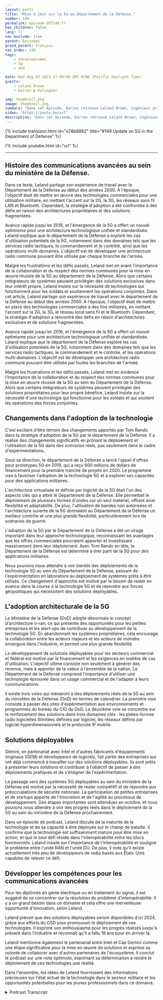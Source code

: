 ```yaml
---
layout: posts
title: "Mise à jour sur la 5G au Département de la Défense."
number: 149
permalink: episode-EDT149-fr
has_children: false
lang: fr
nav_exclude: true
parent: Épisodes
grand_parent: Français
nav_order: 149
tags:
    - advancedcomms
    - 5g
    - dod

date: Wed Aug 02 2023 17:00:00 GMT-0700 (Pacific Daylight Time)
guests:
    - Leland Brown
    - Darren W Pulsipher

img: thumbnail.png
image: thumbnail.png
summary: "Dans cet épisode, Darren retrouve Leland Brown, ingénieur principal chez Capgemini et ancien invité de l'émission, pour discuter des avancées à venir de la technologie 5G au sein du Département de la Défense des États-Unis."
video: "https://youtu.be/url"
description: "Dans cet épisode, Darren retrouve Leland Brown, ingénieur principal chez Capgemini et ancien invité de l'émission, pour discuter des avancées à venir de la technologie 5G au sein du Département de la Défense des États-Unis."
---
```


<div>
{% include transistor.html id="e78b6882" title="#149 Update on 5G in the Department of Defense" %}

{% include youtube.html id="url" %}
</div>

---

## Histoire des communications avancées au sein du ministère de la Défense.

Dans ce texte, Leland partage son expérience de travail avec le Département de la Défense au début des années 2000. À l'époque, l'objectif était de mettre en œuvre des technologies commerciales pour une utilisation militaire, en mettant l'accent sur la 2G, la 3G, les réseaux sans fil LAN et Bluetooth. Cependant, la stratégie d'adoption a été confrontée à des défis en raison des architectures propriétaires et des solutions fragmentées.

Avance rapide jusqu'en 2016, et l'émergence de la 5G a offert un nouvel optimisme pour une architecture technologique unifiée et standardisée. Leland explique que le département de la Défense a exploré les cas d'utilisation potentiels de la 5G, notamment dans des domaines tels que les services radio tactiques, le commandement et le contrôle, ainsi que les opérations multi-domaines. L'objectif est de développer une architecture radio commune pouvant être utilisée par chaque branche de l'armée.

Malgré les frustrations et les défis passés, Leland met en avant l'importance de la collaboration et du respect des normes communes pour la mise en œuvre réussie de la 5G au département de la Défense. Alors que certains intégrateurs de systèmes peuvent privilégier des solutions exclusives dans leur intérêt propre, Leland insiste sur la nécessité de technologies qui fonctionnent pour les soldats et soutiennent les opérations conjointes. Dans cet article, Leland partage son expérience de travail avec le département de la Défense au début des années 2000. À l'époque, l'objectif était de mettre en place des technologies commerciales à des fins militaires, en mettant l'accent sur la 2G, la 3G, le réseau local sans fil et le Bluetooth. Cependant, la stratégie d'adoption a rencontré des défis en raison d'architectures exclusives et de solutions fragmentées.

Avance rapide jusqu'en 2016, et l'émergence de la 5G a offert un nouvel optimisme pour une architecture technologique unifiée et standardisée. Leland explique que le département de la Défense explore les cas d'utilisation potentiels de la 5G, notamment dans des domaines tels que les services radio tactiques, le commandement et le contrôle, et les opérations multi-domaines. L'objectif est de développer une architecture radio commune pouvant être utilisée par toutes les branches de l'armée.

Malgré les frustrations et les défis passés, Leland met en évidence l'importance de la collaboration et du respect des normes communes pour la mise en œuvre réussie de la 5G au sein du Département de la Défense. Alors que certains intégrateurs de systèmes peuvent privilégier des solutions propriétaires pour leur propre bénéfice, Leland insiste sur la nécessité d'une technologie qui fonctionne pour les soldats et qui soutient les opérations des forces conjointes.

## Changements dans l'adoption de la technologie

C'est excitant d'être témoin des changements apportés par Tom Rando dans la stratégie d'adoption de la 5G par le département de la Défense. Il a réalisé des changements significatifs en prônant le déploiement et l'utilisation de la 5G dans des scénarios réels, pas seulement dans le cadre d'expérimentations.

Sous sa direction, le département de la Défense a lancé l'appel d'offres pour prototypes 5G en 2019, qui a reçu 600 millions de dollars de financement pour la première tranche de projets en 2020. Le programme vise à favoriser l'adoption de la technologie 5G et à explorer ses capacités pour des applications militaires.

L'architecture virtualisée et définie par logiciel de la 5G était l'un des aspects clés qui a attiré le Département de la Défense. Elle permettait le déploiement de plusieurs formes d'ondes sur un seul matériel, offrant ainsi flexibilité et adaptabilité. De plus, l'utilisation de bandes non autorisées et l'architecture ouverte de la 5G donnaient au Département de la Défense un meilleur contrôle et une plus grande flexibilité, particulièrement lors de scénarios de guerre.

L'adoption de la 5G par le Département de la Défense a été un virage important dans leur approche technologique, reconnaissant les avantages que les offres commerciales pourraient apporter et investissant massivement dans leur déploiement. Avec Tom Rando en tête, le Département de la Défense est déterminé à tirer parti de la 5G pour des applications militaires.

Nous pouvons nous attendre à voir bientôt des déploiements de la technologie 5G au sein du Département de la Défense, passant de l'expérimentation en laboratoire au déploiement de systèmes prêts à être utilisés. Ce changement d'approche est motivé par le besoin de rester en avance dans la course à la technologie 5G et de répondre aux forces géopolitiques qui nécessitent des solutions déployables.

## L'adoption architecturale de la 5G

Le Ministère de la Défense (DoD) adopte désormais le concept d'architecture o-ran, ce qui présente des opportunités pour les petites entreprises et les start-ups de contribuer au développement de la technologie 5G. En abandonnant les systèmes propriétaires, cela encourage la collaboration entre les acteurs majeurs et les acteurs de moindre envergure dans l'industrie, et permet une plus grande flexibilité.

Le développement de solutions déployables pour les secteurs commercial et fédéral est motivé par le financement et les exigences en matière de cas d'utilisation. L'objectif ultime consiste non seulement à générer des revenus, mais à apporter de la valeur à l'ensemble de la nation. Le Département de la Défense comprend l'importance d'utiliser une technologie éprouvée dans un usage commercial et de l'adapter à leurs communications.

Il existe trois voies qui mèneront à des déploiements réels de la 5G au sein du ministère de la Défense (DoD) en termes de calendrier. La première voie consiste à passer des sites d'expérimentation aux environnements et programmes du bureau du CIO du DoD. La deuxième voie se concentre sur le renforcement des solutions dans trois domaines clés : les plates-formes radio logicielles illimitées définies par logiciel, les réseaux définis par logiciel hyperdimensionnels et le protocole IP mobile.

## Solutions déployables

Gémini, en partenariat avec Intel et d'autres fabricants d'équipements originaux (OEM) et développeurs de logiciels, fait partie des entreprises qui ont déjà commencé à travailler sur des solutions déployables. Ils sont prêts à présenter leurs solutions et contribuer à l'objectif de passer à des déploiements pratiques et de s'éloigner de l'expérimentation.

Le passage vers des systèmes 5G déployables au sein du ministère de la Défense est motivé par la nécessité de rester compétitif et de répondre aux préoccupations de sécurité nationale. La participation de petites entreprises et de startups apporte de l'innovation et de l'agilité au processus de développement. Des étapes importantes sont attendues en octobre, et nous pouvons nous attendre à voir des progrès réels dans le déploiement de la 5G au sein du ministère de la Défense prochainement.

Dans un épisode de podcast, Leland discute de la maturité de la technologie et de sa capacité à être déployée sur le champ de bataille. Il confirme que la technologie est suffisamment mature pour être mise en action, et que le seul défi réside dans l'interopérabilité entre les blocs fonctionnels. Leland insiste sur l'importance de l'interopérabilité et souligne le problème entre l'unité RAN et l'unité DU. De plus, il note qu'il existe actuellement très peu de développeurs de radio basés aux États-Unis capables de relever ce défi.

## Développer les compétences pour les communications avancées

Pour les diplômés en génie électrique ou en traitement du signal, il est suggéré de se concentrer sur la résolution du problème d'interopérabilité. Il y a un grand besoin dans ce domaine et cela offre une merveilleuse opportunité d'innovation, selon Leland.

Leland prévoit que des solutions déployables seront disponibles d'ici 2024, grâce aux efforts du OSD pour promouvoir le déploiement de ces technologies. Il exprime son enthousiasme pour les progrès réalisés jusqu'à présent dans l'industrie et reconnaît qu'il a fallu 18 ans pour en arriver là.

Leland mentionne également le partenariat entre Intel et Cap Gemini comme une étape significative pour la mise en œuvre de solutions et exprime sa volonté de collaborer avec d'autres partenaires de l'écosystème. Il conclut le podcast sur une note optimiste, exprimant sa détermination à rendre le déploiement de ces technologies une réalité.

Dans l'ensemble, les idées de Leland fournissent des informations précieuses sur l'état actuel de la technologie dans le secteur militaire et les opportunités potentielles pour les jeunes professionnels dans ce domaine.



<details>
<summary> Podcast Transcript </summary>

<p></p>

</details>
